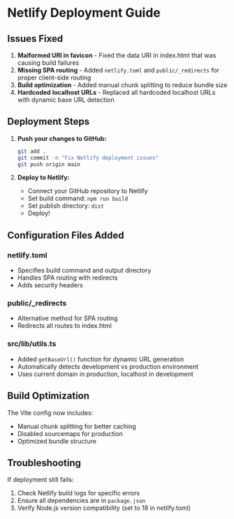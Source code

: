 # Netlify Deployment Guide

## Issues Fixed

1. **Malformed URI in favicon** - Fixed the data URI in index.html that was causing build failures
2. **Missing SPA routing** - Added `netlify.toml` and `public/_redirects` for proper client-side routing
3. **Build optimization** - Added manual chunk splitting to reduce bundle size
4. **Hardcoded localhost URLs** - Replaced all hardcoded localhost URLs with dynamic base URL detection

## Deployment Steps

1. **Push your changes to GitHub:**
   ```bash
   git add .
   git commit -m "Fix Netlify deployment issues"
   git push origin main
   ```

2. **Deploy to Netlify:**
   - Connect your GitHub repository to Netlify
   - Set build command: `npm run build`
   - Set publish directory: `dist`
   - Deploy!

## Configuration Files Added

### netlify.toml
- Specifies build command and output directory
- Handles SPA routing with redirects
- Adds security headers

### public/_redirects
- Alternative method for SPA routing
- Redirects all routes to index.html

### src/lib/utils.ts
- Added `getBaseUrl()` function for dynamic URL generation
- Automatically detects development vs production environment
- Uses current domain in production, localhost in development

## Build Optimization

The Vite config now includes:
- Manual chunk splitting for better caching
- Disabled sourcemaps for production
- Optimized bundle structure

## Troubleshooting

If deployment still fails:
1. Check Netlify build logs for specific errors
2. Ensure all dependencies are in `package.json`
3. Verify Node.js version compatibility (set to 18 in netlify.toml) 
